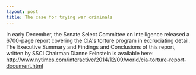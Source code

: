 ```yaml
---
layout: post
title: The case for trying war criminals
---
```


In early December, the Senate Select Committee on Intelligence released a 6700-page report covering the CIA's torture program in excruciating detail. The Executive Summary and Findings and Conclusions of this report, written by SSCI Chairman Dianne Feinstein is available here: http://www.nytimes.com/interactive/2014/12/09/world/cia-torture-report-document.html 